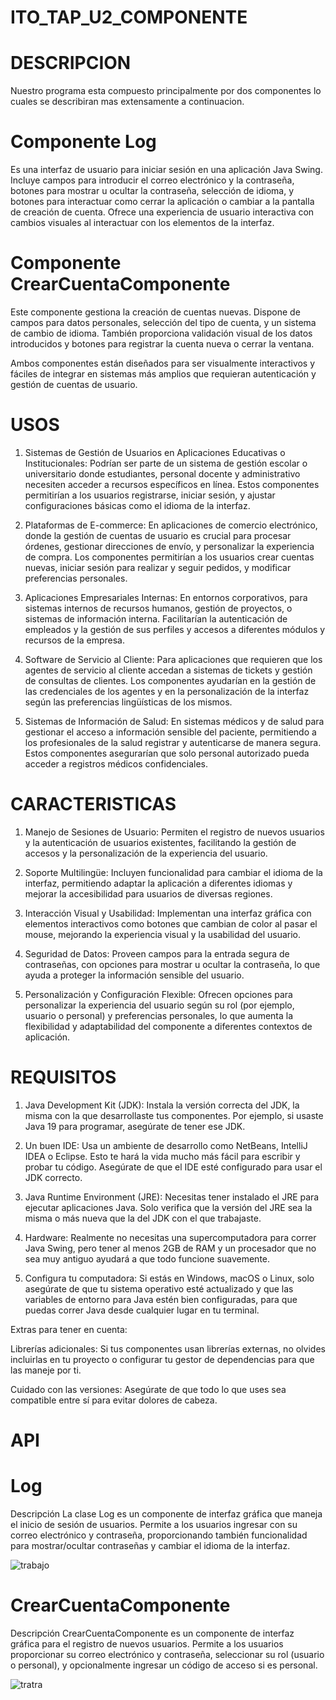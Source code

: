 # ITO_TAP_U2_COMPONENTE
# DESCRIPCION
Nuestro programa esta compuesto principalmente por dos componentes lo cuales se describiran mas extensamente a continuacion.

# Componente Log
Es una interfaz de usuario para iniciar sesión en una aplicación Java Swing. Incluye campos para introducir el correo electrónico y la contraseña, botones para mostrar u ocultar la contraseña, selección de idioma, y botones para interactuar como cerrar la aplicación o cambiar a la pantalla de creación de cuenta. Ofrece una experiencia de usuario interactiva con cambios visuales al interactuar con los elementos de la interfaz.

# Componente CrearCuentaComponente
Este componente gestiona la creación de cuentas nuevas. Dispone de campos para datos personales, selección del tipo de cuenta, y un sistema de cambio de idioma. También proporciona validación visual de los datos introducidos y botones para registrar la cuenta nueva o cerrar la ventana.

Ambos componentes están diseñados para ser visualmente interactivos y fáciles de integrar en sistemas más amplios que requieran autenticación y gestión de cuentas de usuario.

# USOS
1. Sistemas de Gestión de Usuarios en Aplicaciones Educativas o Institucionales:
Podrían ser parte de un sistema de gestión escolar o universitario donde estudiantes, personal docente y administrativo necesiten acceder a recursos específicos en línea.
Estos componentes permitirían a los usuarios registrarse, iniciar sesión, y ajustar configuraciones básicas como el idioma de la interfaz.

2. Plataformas de E-commerce:
En aplicaciones de comercio electrónico, donde la gestión de cuentas de usuario es crucial para procesar órdenes, gestionar direcciones de envío, y personalizar la experiencia de compra.
Los componentes permitirían a los usuarios crear cuentas nuevas, iniciar sesión para realizar y seguir pedidos, y modificar preferencias personales.

3. Aplicaciones Empresariales Internas:
En entornos corporativos, para sistemas internos de recursos humanos, gestión de proyectos, o sistemas de información interna.
Facilitarían la autenticación de empleados y la gestión de sus perfiles y accesos a diferentes módulos y recursos de la empresa.

4. Software de Servicio al Cliente:
Para aplicaciones que requieren que los agentes de servicio al cliente accedan a sistemas de tickets y gestión de consultas de clientes.
Los componentes ayudarían en la gestión de las credenciales de los agentes y en la personalización de la interfaz según las preferencias lingüísticas de los mismos.

5. Sistemas de Información de Salud:
En sistemas médicos y de salud para gestionar el acceso a información sensible del paciente, permitiendo a los profesionales de la salud registrar y autenticarse de manera segura.
Estos componentes asegurarían que solo personal autorizado pueda acceder a registros médicos confidenciales.

# CARACTERISTICAS
1. Manejo de Sesiones de Usuario:
Permiten el registro de nuevos usuarios y la autenticación de usuarios existentes, facilitando la gestión de accesos y la personalización de la experiencia del usuario.

2. Soporte Multilingüe:
Incluyen funcionalidad para cambiar el idioma de la interfaz, permitiendo adaptar la aplicación a diferentes idiomas y mejorar la accesibilidad para usuarios de diversas regiones.

3. Interacción Visual y Usabilidad:
Implementan una interfaz gráfica con elementos interactivos como botones que cambian de color al pasar el mouse, mejorando la experiencia visual y la usabilidad del usuario.

4. Seguridad de Datos:
Proveen campos para la entrada segura de contraseñas, con opciones para mostrar u ocultar la contraseña, lo que ayuda a proteger la información sensible del usuario.

5. Personalización y Configuración Flexible:
Ofrecen opciones para personalizar la experiencia del usuario según su rol (por ejemplo, usuario o personal) y preferencias personales, lo que aumenta la flexibilidad y adaptabilidad del componente a diferentes contextos de aplicación.

# REQUISITOS
1. Java Development Kit (JDK):
Instala la versión correcta del JDK, la misma con la que desarrollaste tus componentes. Por ejemplo, si usaste Java 19 para programar, asegúrate de tener ese JDK.
2. Un buen IDE:
Usa un ambiente de desarrollo como NetBeans, IntelliJ IDEA o Eclipse. Esto te hará la vida mucho más fácil para escribir y probar tu código. Asegúrate de que el IDE esté configurado para usar el JDK correcto.

3. Java Runtime Environment (JRE):
Necesitas tener instalado el JRE para ejecutar aplicaciones Java. Solo verifica que la versión del JRE sea la misma o más nueva que la del JDK con el que trabajaste.

4. Hardware:
Realmente no necesitas una supercomputadora para correr Java Swing, pero tener al menos 2GB de RAM y un procesador que no sea muy antiguo ayudará a que todo funcione suavemente.

5. Configura tu computadora:
Si estás en Windows, macOS o Linux, solo asegúrate de que tu sistema operativo esté actualizado y que las variables de entorno para Java estén bien configuradas, para que puedas correr Java desde cualquier lugar en tu terminal.

Extras para tener en cuenta:

Librerías adicionales:
Si tus componentes usan librerías externas, no olvides incluirlas en tu proyecto o configurar tu gestor de dependencias para que las maneje por ti.

Cuidado con las versiones:
Asegúrate de que todo lo que uses sea compatible entre sí para evitar dolores de cabeza.

# API
# Log
Descripción
La clase Log es un componente de interfaz gráfica que maneja el inicio de sesión de usuarios. Permite a los usuarios ingresar con su correo electrónico y contraseña, proporcionando también funcionalidad para mostrar/ocultar contraseñas y cambiar el idioma de la interfaz.

![trabajo](https://github.com/JONATHAN119M/ITO_TAP_U2_COMPONENTE/assets/168501580/dd62b0c6-4ecd-44e1-8460-f090c7d0c714)


# CrearCuentaComponente
Descripción
CrearCuentaComponente es un componente de interfaz gráfica para el registro de nuevos usuarios. Permite a los usuarios proporcionar su correo electrónico y contraseña, seleccionar su rol (usuario o personal), y opcionalmente ingresar un código de acceso si es personal.

![tratra](https://github.com/JONATHAN119M/ITO_TAP_U2_COMPONENTE/assets/168501580/8e4bb97c-1d7f-4171-8bfb-f5f68151ba35)


